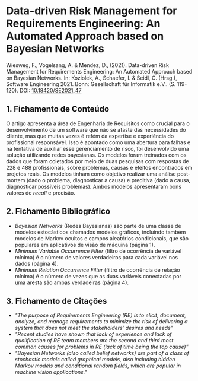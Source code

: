# Data-driven Risk Management for Requirements Engineering: An Automated Approach based on Bayesian Networks

Wiesweg, F., Vogelsang, A. & Mendez, D., (2021). Data-driven Risk Management for Requirements Engineering: An Automated Approach based on Bayesian Networks. In: Koziolek, A., Schaefer, I. & Seidl, C. (Hrsg.), Software Engineering 2021. Bonn: Gesellschaft für Informatik e.V.. (S. 119-120). DOI: [10.18420/SE2021_47](https://doi.org/10.18420/SE2021_47)

## 1. Fichamento de Conteúdo

O artigo apresenta a área de Engenharia de Requisitos como crucial para o desenvolvimento de um software que não se afaste das necessidades do cliente, mas que muitas vezes é refém da expertise e experiência do profissional responsável. Isso é apontado como uma abertura para falhas e na tentativa de auxiliar esse gerenciamento de risco, foi desenvolvido uma solução utilizando redes bayesianas. Os modelos foram treinados com os dados que foram coletados por meio de duas pesquisas com respostas de 228 e 488 profissionais, sobre problemas, causas e efeitos encontrados em projetos reais. 
Os modelos tinham como objetivo realizar uma análise post-mortem (dado o problema, diagnosticar a causa) e preditiva (dado a causa, diagnosticar possíveis problemas).
Ambos modelos apresentaram bons valores de _recall_ e precisão.


## 2. Fichamento Bibliográfico 

* _Bayesian Networks_ (Redes Bayesianas) são  parte de uma classe de modelos estocásticos chamados modelos gráficos, incluindo também modelos de Markov ocultos e campos aleatórios condicionais, que são populares em aplicativos de visão de máquina (página 1).
* _Minimum Variable Occurrence Filter_ (filtro de ocorrência de variável mínima) é o número de valores verdadeiros para cada variável nos dados (página 4).
* _Minimum Relation Occurrence Filter_ (filtro de ocorrência de relação mínima) é o número de vezes que as duas variáveis conectadas por uma aresta são ambas verdadeiras (página 4).

## 3. Fichamento de Citações 

* _"The purpose of Requirements Engineering (RE) is to elicit, document, analyze, and manage requirements to minimize the risk of delivering a system that does not meet the stakeholders’ desires and needs"_
* _"Recent studies have shown that lack of experience and lack of qualification of RE team members are the second and third most common causes for problems in RE (lack of time being the top cause)"_
* _"Bayesian Networks (also called belief networks) are part of a class of stochastic models called graphical models, also including hidden Markov models and conditional random fields, which are popular in machine vision applications."_

